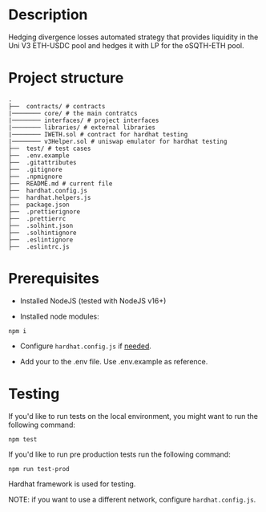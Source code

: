 # Description

Hedging divergence losses automated strategy that provides liquidity in the Uni V3 ETH-USDC pool and hedges it with LP for the oSQTH-ETH pool.

# Project structure

```
.
├──  contracts/ # contracts
|──────── core/ # the main contratcs
|──────── interfaces/ # project interfaces
|──────── libraries/ # external libraries
|──────── IWETH.sol # contract for hardhat testing
|──────── v3Helper.sol # uniswap emulator for hardhat testing
├──  test/ # test cases
├──  .env.example
├──  .gitattributes
├──  .gitignore
├──  .npmignore
├──  README.md # current file
├──  hardhat.config.js
├──  hardhat.helpers.js
├──  package.json
├──  .prettierignore
├──  .prettierrc
├──  .solhint.json
├──  .solhintignore
├──  .eslintignore
├──  .eslintrc.js
```

# Prerequisites

- Installed NodeJS (tested with NodeJS v16+)

- Installed node modules:

```
npm i
```

- Configure `hardhat.config.js` if [needed](https://hardhat.org/config/).

- Add your <YOUR ALCHEMY KEY> to the .env file. Use .env.example as reference.

# Testing

If you'd like to run tests on the local environment, you might want to run the following command:

```
npm test
```

If you'd like to run pre production tests run the following command:

```
npm run test-prod
```

Hardhat framework is used for testing.

NOTE: if you want to use a different network, configure `hardhat.config.js`.